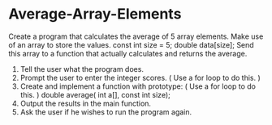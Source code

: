 # Average-Array-Elements

Create a program that calculates the average of 5 array elements.  Make use of an array to store the values.
const int size = 5;
double data[size];
Send this array to a function that actually calculates and returns the average.
1. Tell the user what the program does.
2. Prompt the user to enter the integer scores.  ( Use a for loop to do this. )
3. Create and implement a function with prototype:  ( Use a for loop to do this. )
double average( int a[], const int size);
4. Output the results in the main function.
5. Ask the user if he wishes to run the program again.
